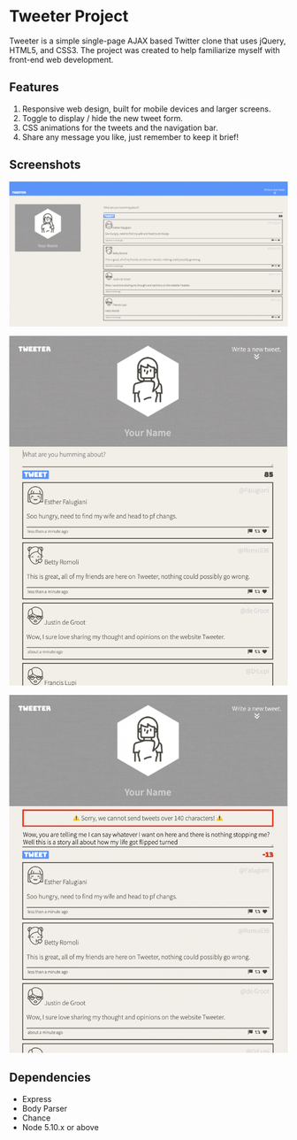 # Tweeter Project

Tweeter is a simple single-page AJAX based Twitter clone that uses jQuery, HTML5, and CSS3. The project was created to help familiarize myself with front-end web development. 

## Features

1. Responsive web design, built for mobile devices and larger screens.
2. Toggle to display / hide the new tweet form.
3. CSS animations for the tweets and the navigation bar.
4. Share any message you like, just remember to keep it brief! 

## Screenshots
!["Desktop interface for Tweeter"](https://github.com/ryanallenk/tweeter/blob/master/docs/desktop-version.png?raw=true)

!["Mobile interface for Tweeter"](https://github.com/ryanallenk/tweeter/blob/master/docs/mobile-version.png?raw=true)

!["Remember to keep it brief."](https://github.com/ryanallenk/tweeter/blob/master/docs/brief-please.png?raw=true)

## Dependencies

- Express
- Body Parser
- Chance
- Node 5.10.x or above
